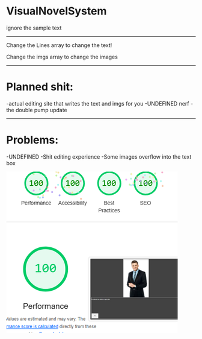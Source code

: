 # VisualNovelSystem
ignore the sample text

<hr>

Change the Lines array to change the text!

Change the imgs array to change the images

<hr>

# Planned shit:

-actual editing site that writes the text and imgs for you
-UNDEFINED nerf
-the double pump update

<hr>

# Problems:

-UNDEFINED
-Shit editing experience
-Some images overflow into the text box

<img src="Képernyőkép 2025-01-23 093102.png">
